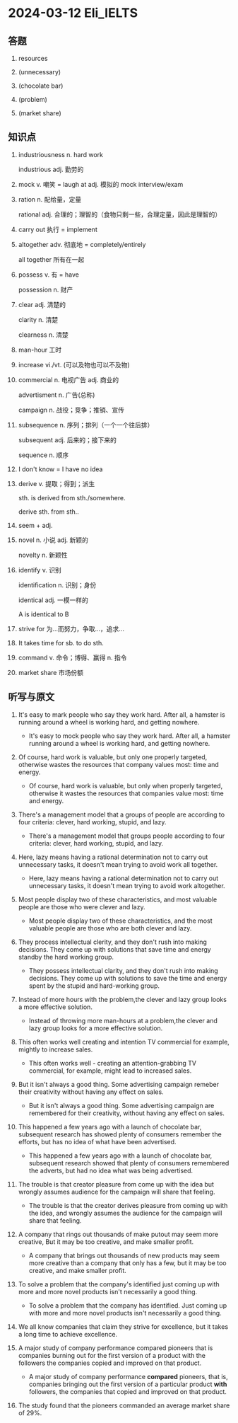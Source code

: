 # 2024-03-12 Eli_IELTS

## 答题

1. resources

2. (unnecessary)

3. (chocolate bar)

4. (problem)

5. (market share)

## 知识点

1. industriousness n. hard work

   industrious adj. 勤劳的

2. mock v. 嘲笑 = laugh at adj. 模拟的 mock interview/exam

3. ration n. 配给量，定量

   rational adj. 合理的；理智的（食物只剩一些，合理定量，因此是理智的）

4. carry out 执行 = implement

5. altogether adv. 彻底地 = completely/entirely

   all together 所有在一起

6. possess v. 有 = have

   possession n. 财产

7. clear adj. 清楚的

   clarity n. 清楚

   clearness n. 清楚

8. man-hour 工时

9. increase vi./vt. (可以及物也可以不及物)

10. commercial n. 电视广告 adj. 商业的

    advertisment n. 广告(总称)

    campaign n. 战役；竞争；推销、宣传

11. subsequence n. 序列；排列（一个一个往后排）

    subsequent adj. 后来的；接下来的

    sequence n. 顺序

12. I don't know = I have no idea

13. derive v. 提取；得到；派生

    sth. is derived from sth./somewhere.

    derive sth. from sth..

14. seem + adj.

15. novel n. 小说 adj. 新颖的

    novelty n. 新颖性

16. identify v. 识别

    identification n. 识别；身份

    identical adj. 一模一样的

    A is identical to B

17. strive for 为...而努力，争取...，追求...

18. It takes time for sb. to do sth.

19. command v. 命令；博得、赢得 n. 指令

20. market share 市场份额

## 听写与原文

1. It's easy to mark people who say they work hard. After all, a hamster is running around a wheel is working hard, and getting nowhere.

   - It's easy to mock people who say they work hard. After all, a hamster running around a wheel is working hard, and getting nowhere.

2. Of course, hard work is valuable, but only one properly targeted, otherwise wastes the resources that company values most: time and energy.

   - Of course, hard work is valuable, but only when properly targeted, otherwise it wastes the resources that companies value most: time and energy.

3. There's a management model that a groups of people are according to four criteria: clever, hard working, stupid, and lazy.

   - There's a management model that groups people according to four criteria: clever, hard working, stupid, and lazy.

4. Here, lazy means having a rational determination not to carry out unnecessary tasks, it doesn't mean trying to avoid work all together.

   - Here, lazy means having a rational determination not to carry out unnecessary tasks, it doesn't mean trying to avoid work altogether.

5. Most people display two of these characteristics, and most valuable people are those who were clever and lazy.

   - Most people display two of these characteristics, and the most valuable people are those who are both clever and lazy.

6. They process intellectual clerity, and they don't rush into making decisions. They come up with solutions that save time and energy standby the hard working group.

   - They possess intellectual clarity, and they don't rush into making decisions. They come up with solutions to save the time and energy spent by the stupid and hard-working group.

7. Instead of more hours with the problem,the clever and lazy group looks a more effective solution.

   - Instead of throwing more man-hours at a problem,the clever and lazy group looks for a more effective solution.

8. This often works well creating and intention TV commercial for example, mightly to increase sales.

   - This often works well - creating an attention-grabbing TV commercial, for example, might lead to increased sales.

9. But it isn't always a good thing. Some advertising campaign remeber their creativity without having any effect on sales.

   - But it isn't always a good thing. Some advertising campaign are remembered for their creativity, without having any effect on sales.

10. This happened a few years ago with a launch of chocolate bar, subsequent research has showed plenty of consumers remember the efforts, but has no idea of what have been advertised.

    - This happened a few years ago with a launch of chocolate bar, subsequent research showed that plenty of consumers remembered the adverts, but had no idea what was being advertised.

11. The trouble is that creator pleasure from come up with the idea but wrongly assumes audience for the campaign will share that feeling.

    - The trouble is that the creator derives pleasure from coming up with the idea, and wrongly assumes the audience for the campaign will share that feeling.

12. A company that rings out thousands of make putout may seem more creative, But it may be too creative, and make smaller profit.

    - A company that brings out thousands of new products may seem more creative than a company that only has a few, but it may be too creative, and make smaller profit.

13. To solve a problem that the company's identified just coming up with more and more novel products isn't necessarily a good thing.

    - To solve a problem that the company has identified. Just coming up with more and more novel products isn't necessarily a good thing.

14. We all know companies that claim they strive for excellence, but it takes a long time to achieve excellence.

15. A major study of company performance compared pioneers that is companies burning out for the first version of a product with the followers the companies copied and improved on that product.

    - A major study of company performance **compared** pioneers, that is, companies bringing out the first version of a particular product **with** followers, the companies that copied and improved on that product.

16. The study found that the pioneers commanded an average market share of 29%.
